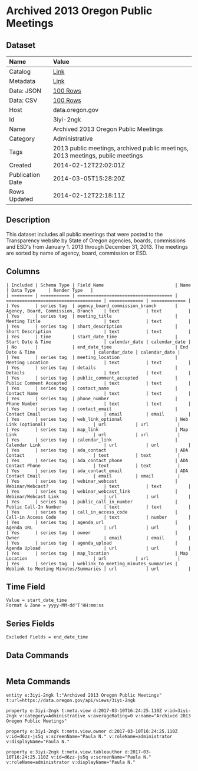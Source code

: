# Archived 2013 Oregon Public Meetings

## Dataset

| Name | Value |
| :--- | :---- |
| Catalog | [Link](https://catalog.data.gov/dataset/archived-2013-oregon-public-meetings-4659d) |
| Metadata | [Link](https://data.oregon.gov/api/views/3iyi-2ngk) |
| Data: JSON | [100 Rows](https://data.oregon.gov/api/views/3iyi-2ngk/rows.json?max_rows=100) |
| Data: CSV | [100 Rows](https://data.oregon.gov/api/views/3iyi-2ngk/rows.csv?max_rows=100) |
| Host | data.oregon.gov |
| Id | 3iyi-2ngk |
| Name | Archived 2013 Oregon Public Meetings |
| Category | Administrative |
| Tags | 2013 public meetings, archived public meetings, 2013 meetings, public meetings |
| Created | 2014-02-12T22:02:01Z |
| Publication Date | 2014-03-05T15:28:20Z |
| Rows Updated | 2014-02-12T22:18:11Z |

## Description

This dataset includes all public meetings that were posted to the Transparency website by State of Oregon agencies, boards, commissions and ESD's from January 1. 2013 through December 31, 2013.  The meetings are sorted by name of agency, board, commission or ESD.

## Columns

```ls
| Included | Schema Type | Field Name                           | Name                                 | Data Type     | Render Type   |
| ======== | =========== | ==================================== | ==================================== | ============= | ============= |
| Yes      | series tag  | agency_board_commission_branch       | Agency, Board, Commission, Branch    | text          | text          |
| Yes      | series tag  | meeting_title                        | Meeting Title                        | text          | text          |
| Yes      | series tag  | short_description                    | Short Description                    | text          | text          |
| Yes      | time        | start_date_time                      | Start Date & Time                    | calendar_date | calendar_date |
| No       |             | end_date_time                        | End Date & Time                      | calendar_date | calendar_date |
| Yes      | series tag  | meeting_location                     | Meeting Location                     | text          | text          |
| Yes      | series tag  | details                              | Details                              | text          | text          |
| Yes      | series tag  | public_comment_accepted              | Public Comment Accepted              | text          | text          |
| Yes      | series tag  | contact_name                         | Contact Name                         | text          | text          |
| Yes      | series tag  | phone_number                         | Phone Number                         | text          | text          |
| Yes      | series tag  | contact_email                        | Contact Email                        | email         | email         |
| Yes      | series tag  | web_link_optional                    | Web Link (optional)                  | url           | url           |
| Yes      | series tag  | map_link                             | Map Link                             | url           | url           |
| Yes      | series tag  | calendar_link                        | Calendar Link                        | url           | url           |
| Yes      | series tag  | ada_contact                          | ADA Contact                          | text          | text          |
| Yes      | series tag  | ada_contact_phone                    | ADA Contact Phone                    | text          | text          |
| Yes      | series tag  | ada_contact_email                    | ADA Contact Email                    | email         | email         |
| Yes      | series tag  | webinar_webcast                      | Webinar/Webcast?                     | text          | text          |
| Yes      | series tag  | webinar_webcast_link                 | Webinar/Webcast Link                 | url           | url           |
| Yes      | series tag  | public_call_in_number                | Public Call-In Number                | text          | text          |
| Yes      | series tag  | call_in_access_code                  | Call-in Access Code                  | text          | number        |
| Yes      | series tag  | agenda_url                           | Agenda URL                           | url           | url           |
| Yes      | series tag  | owner                                | Owner                                | email         | email         |
| Yes      | series tag  | agenda_upload                        | Agenda Upload                        | url           | url           |
| Yes      | series tag  | map_location                         | Map Location                         | url           | url           |
| Yes      | series tag  | weblink_to_meeting_minutes_summaries | Weblink to Meeting Minutes/Summaries | url           | url           |
```

## Time Field

```ls
Value = start_date_time
Format & Zone = yyyy-MM-dd'T'HH:mm:ss
```

## Series Fields

```ls
Excluded Fields = end_date_time
```

## Data Commands

```ls
```

## Meta Commands

```ls
entity e:3iyi-2ngk l:"Archived 2013 Oregon Public Meetings" t:url=https://data.oregon.gov/api/views/3iyi-2ngk

property e:3iyi-2ngk t:meta.view d:2017-03-10T16:24:25.110Z v:id=3iyi-2ngk v:category=Administrative v:averageRating=0 v:name="Archived 2013 Oregon Public Meetings"

property e:3iyi-2ngk t:meta.view.owner d:2017-03-10T16:24:25.110Z v:id=d6zz-js5q v:screenName="Paula N." v:roleName=administrator v:displayName="Paula N."

property e:3iyi-2ngk t:meta.view.tableauthor d:2017-03-10T16:24:25.110Z v:id=d6zz-js5q v:screenName="Paula N." v:roleName=administrator v:displayName="Paula N."
```